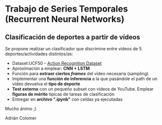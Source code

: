 # Trabajo de Series Temporales (Recurrent Neural Networks)

## Clasificación de deportes a partir de vídeos

Se propone realizar un clasificador que discrimine entre vídeos de 5 deportes/actividades distintos/as:
- Dataset:UCF50 – [Action Recognition Dataset](https://www.crcv.ucf.edu/data/UCF50.php)
- Aproximación a emplear: **CNN + LSTM**
- Función para **extraer ciertos *frames*** del vídeo necesaria (sampling)
- Implementar una **función de inferencia** a la que pasándole el path de un vídeo devuelva el **tipo de deporte**
- **Test externo** con un pequeño subset con vídeos de YouTube. Emplear **figuras de mérito** típicas de tareas de clasificación
- Entregar en **archivo ".ipynb"** con celdas ya ejecutadas

Mucho ánimo ;)

Adrián Colomer

